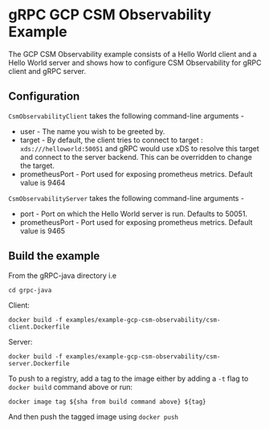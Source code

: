 gRPC GCP CSM Observability Example
================

The GCP CSM Observability example consists of a Hello World client and a Hello World server and shows how to configure CSM Observability
for gRPC client and gRPC server.

## Configuration

`CsmObservabilityClient` takes the following command-line arguments -
* user  - The name you wish to be greeted by.
* target - By default, the client tries to connect to target : `xds:///helloworld:50051` and gRPC would use xDS to resolve this target and connect to the server backend. This can be overridden to change the target.
* prometheusPort - Port used for exposing prometheus metrics. Default value is 9464


`CsmObservabilityServer` takes the following command-line arguments -
* port - Port on which the Hello World server is run. Defaults to 50051.
* prometheusPort - Port used for exposing prometheus metrics. Default value is 9465

## Build the example

From the gRPC-java directory i.e
```
cd grpc-java
```

Client:
```
docker build -f examples/example-gcp-csm-observability/csm-client.Dockerfile
```
Server:
```
docker build -f examples/example-gcp-csm-observability/csm-server.Dockerfile
```

To push to a registry, add a tag to the image either by adding a `-t` flag to `docker build` command above or run:

```
docker image tag ${sha from build command above} ${tag}
```

And then push the tagged image using `docker push`



